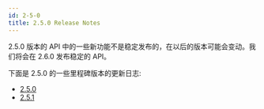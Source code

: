 ```yaml
---
id: 2-5-0
title: 2.5.0 Release Notes
---
```


2.5.0 版本的 API 中的一些新功能不是稳定发布的，在以后的版本可能会变动。我们将会在 2.6.0 发布稳定的 API。

下面是 2.5.0 的一些里程碑版本的更新日志:

- [2.5.0](./2-5-0/M-2-5-0)
- [2.5.1](./2-5-0/M-2-5-1)
